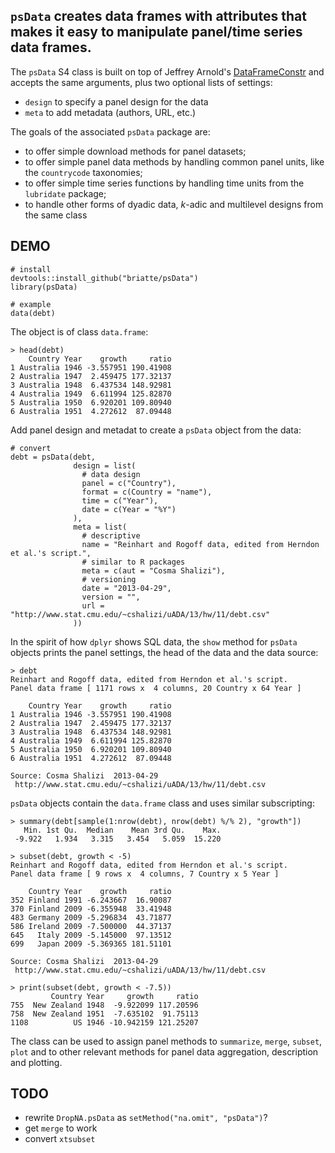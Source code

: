## `psData` creates data frames with attributes that makes it easy to manipulate panel/time series data frames.

The `psData` S4 class is built on top of Jeffrey Arnold's [DataFrameConstr](https://github.com/jrnold/DataFrameConstr) and accepts the same arguments, plus two optional lists of settings:

* `design` to specify a panel design for the data
* `meta` to add metadata (authors, URL, etc.)

The goals of the associated `psData` package are:

* to offer simple download methods for panel datasets;
* to offer simple panel data methods by handling common panel units, like the `countrycode` taxonomies;
* to offer simple time series functions by handling time units from the `lubridate` package;
* to handle other forms of dyadic data, _k_-adic and multilevel designs from the same class

## DEMO

```{S}
# install
devtools::install_github("briatte/psData")
library(psData)

# example
data(debt)
```

The object is of class `data.frame`:

```
> head(debt)
    Country Year    growth     ratio
1 Australia 1946 -3.557951 190.41908
2 Australia 1947  2.459475 177.32137
3 Australia 1948  6.437534 148.92981
4 Australia 1949  6.611994 125.82870
5 Australia 1950  6.920201 109.80940
6 Australia 1951  4.272612  87.09448
```

Add panel design and metadat to create a `psData` object from the data:

```
# convert
debt = psData(debt,
              design = list(
                # data design
                panel = c("Country"),
                format = c(Country = "name"),
                time = c("Year"),
                date = c(Year = "%Y")
              ),
              meta = list(
                # descriptive
                name = "Reinhart and Rogoff data, edited from Herndon et al.'s script.",
                # similar to R packages
                meta = c(aut = "Cosma Shalizi"),
                # versioning
                date = "2013-04-29", 
                version = "",
                url = "http://www.stat.cmu.edu/~cshalizi/uADA/13/hw/11/debt.csv"
              ))
```

In the spirit of how `dplyr` shows SQL data, the `show` method for `psData` objects prints the panel settings, the head of the data and the data source:

```
> debt
Reinhart and Rogoff data, edited from Herndon et al.'s script. 
Panel data frame [ 1171 rows x  4 columns, 20 Country x 64 Year ]

    Country Year    growth     ratio
1 Australia 1946 -3.557951 190.41908
2 Australia 1947  2.459475 177.32137
3 Australia 1948  6.437534 148.92981
4 Australia 1949  6.611994 125.82870
5 Australia 1950  6.920201 109.80940
6 Australia 1951  4.272612  87.09448

Source: Cosma Shalizi  2013-04-29 
 http://www.stat.cmu.edu/~cshalizi/uADA/13/hw/11/debt.csv
```

`psData` objects contain the `data.frame` class and uses similar subscripting:

```
> summary(debt[sample(1:nrow(debt), nrow(debt) %/% 2), "growth"])
   Min. 1st Qu.  Median    Mean 3rd Qu.    Max. 
 -9.922   1.934   3.315   3.454   5.059  15.220

> subset(debt, growth < -5)
Reinhart and Rogoff data, edited from Herndon et al.'s script. 
Panel data frame [ 9 rows x  4 columns, 7 Country x 5 Year ]

    Country Year    growth     ratio
352 Finland 1991 -6.243667  16.90087
370 Finland 2009 -6.355948  33.41948
483 Germany 2009 -5.296834  43.71877
586 Ireland 2009 -7.500000  44.37137
645   Italy 2009 -5.145000  97.13512
699   Japan 2009 -5.369365 181.51101

Source: Cosma Shalizi  2013-04-29 
 http://www.stat.cmu.edu/~cshalizi/uADA/13/hw/11/debt.csv

> print(subset(debt, growth < -7.5))
         Country Year     growth     ratio
755  New Zealand 1948  -9.922099 117.20596
758  New Zealand 1951  -7.635102  91.75113
1108          US 1946 -10.942159 121.25207
```

The class can be used to assign panel methods to `summarize`, `merge`, `subset`, `plot` and to other relevant methods for panel data aggregation, description and plotting.

## TODO

* rewrite `DropNA.psData` as `setMethod("na.omit", "psData")`?
* get `merge` to work
* convert `xtsubset`